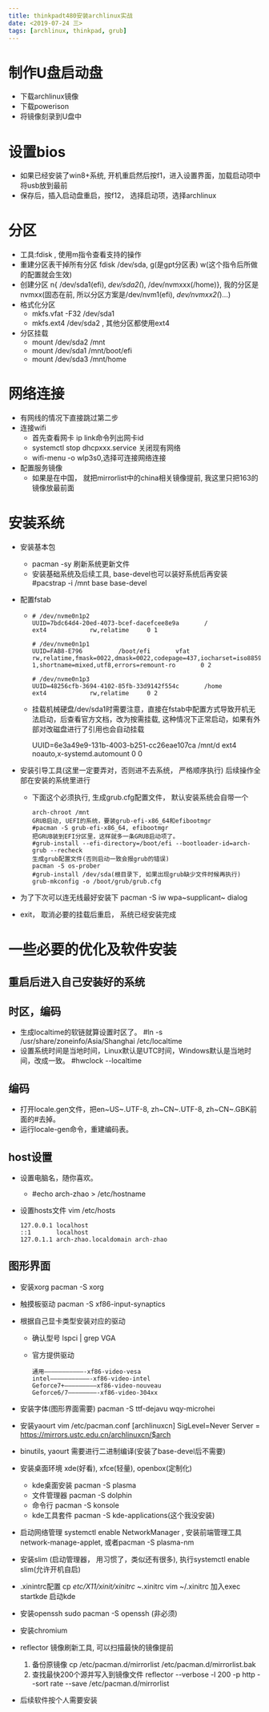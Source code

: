 ```yaml
---
title: thinkpadt480安装archlinux实战
date: <2019-07-24 三>
tags: [archlinux, thinkpad, grub]
---
```


制作U盘启动盘
=============

-   下载archlinux镜像
-   下载powerison
-   将镜像刻录到U盘中

设置bios
========

-   如果已经安装了win8+系统,
    开机重启然后按f1，进入设置界面，加载启动项中将usb放到最前
-   保存后，插入启动盘重启，按f12， 选择启动项，选择archlinux

分区
====

-   工具:fdisk , 使用m指令查看支持的操作
-   重建分区表干掉所有分区 fdisk /dev/sda, g(是gpt分区表)
    w(这个指令后所做的配置就会生效)
-   创建分区 n{ /dev/sda1(efi), *dev/sda2(*), /dev/nvmxxx(/home)},
    我的分区是nvmxx(固态在前, 所以分区方案是/dev/nvm1(efi),
    *dev/nvmxx2(*)...)
-   格式化分区
    -   mkfs.vfat -F32 /dev/sda1
    -   mkfs.ext4 /dev/sda2 , 其他分区都使用ext4
-   分区挂载
    -   mount /dev/sda2 /mnt
    -   mount /dev/sda1 /mnt/boot/efi
    -   mount /dev/sda3 /mnt/home

网络连接
========

-   有网线的情况下直接跳过第二步
-   连接wifi
    -   首先查看网卡 ip link命令列出网卡id
    -   systemctl stop dhcpxxx.service 关闭现有网络
    -   wifi-menu -o wlp3s0,选择可连接网络连接
-   配置服务镜像
    -   如果是在中国， 就把mirrorlist中的china相关镜像提前,
        我这里只把163的镜像放最前面

安装系统
========

-   安装基本包
    -   pacman -sy 刷新系统更新文件
    -   安装基础系统及后续工具, base-devel也可以装好系统后再安装
        \#pacstrap -i /mnt base base-devel
-   配置fstab
    -   ``` {.example}
        # /dev/nvme0n1p2
        UUID=7bdc64d4-20ed-4073-bcef-dacefcee8e9a       /               ext4            rw,relatime     0 1

        # /dev/nvme0n1p1
        UUID=FAB8-E796          /boot/efi       vfat            rw,relatime,fmask=0022,dmask=0022,codepage=437,iocharset=iso8859-1,shortname=mixed,utf8,errors=remount-ro       0 2

        # /dev/nvme0n1p3
        UUID=48256cfb-3694-4102-85fb-33d9142f554c       /home           ext4            rw,relatime     0 2
        ```

    -   挂载机械硬盘/dev/sda1时需要注意，直接在fstab中配置方式导致开机无法启动，后查看官方文档，改为按需挂载,
        这种情况下正常启动，如果有外部对改磁盘进行了引用也会自动挂载

        UUID=6e3a49e9-131b-4003-b251-cc26eae107ca /mnt/d ext4
        noauto,x-systemd.automount 0 0

-   安装引导工具(这里一定要弄对，否则进不去系统， 严格顺序执行)
    后续操作全部在安装的系统里进行
    -   下面这个必须执行, 生成grub.cfg配置文件， 默认安装系统会自带一个

        ``` {.example}
        arch-chroot /mnt
        GRUB启动, UEFI的系统，要装grub-efi-x86_64和efibootmgr
        #pacman -S grub-efi-x86_64, efibootmgr
        把GRUB装到EFI分区里，这样就多一条GRUB启动项了。
        #grub-install --efi-directory=/boot/efi --bootloader-id=arch-grub --recheck
        生成grub配置文件(否则启动一致会报grub的错误)
        pacman -S os-prober
        #grub-install /dev/sda(根目录下, 如果出现grub缺少文件时候再执行)
        grub-mkconfig -o /boot/grub/grub.cfg
        ```

-   为了下次可以连无线最好安装下 pacman -S iw wpa~supplicant~ dialog
-   exit， 取消必要的挂载后重启， 系统已经安装完成

一些必要的优化及软件安装
========================

重启后进入自己安装好的系统
--------------------------

时区，编码
----------

-   生成localtime的软链就算设置时区了。 \#ln -s
    /usr/share/zoneinfo/Asia/Shanghai /etc/localtime
-   设置系统时间是当地时间，Linux默认是UTC时间，Windows默认是当地时间，改成一致。
    \#hwclock --localtime

编码
----

-   打开locale.gen文件，把en~US~.UTF-8, zh~CN~.UTF-8,
    zh~CN~.GBK前面的\#去掉。
-   运行locale-gen命令，重建编码表。

host设置
--------

-   设置电脑名，随你喜欢。

    -   \#echo arch-zhao \> /etc/hostname

-   设置hosts文件 vim /etc/hosts

    ``` {.example}
    127.0.0.1 localhost
    ::1       localhost
    127.0.1.1 arch-zhao.localdomain arch-zhao
    ```

图形界面
--------

-   安装xorg pacman -S xorg
-   触摸板驱动 pacman -S xf86-input-synaptics
-   根据自己显卡类型安装对应的驱动
    -   确认型号 lspci \| grep VGA

    -   官方提供驱动

        ``` {.example}
        通用———————————-xf86-video-vesa 
        intel———————————-xf86-video-intel 
        Geforce7+————————–xf86-video-nouveau 
        Geforce6/7————————-xf86-video-304xx
        ```

-   安装字体(图形界面需要) pacman -S ttf-dejavu wqy-microhei
-   安装yaourt vim /etc/pacman.conf \[archlinuxcn\] SigLevel=Never
    Server = <https://mirrors.ustc.edu.cn/archlinuxcn/$arch>
-   binutils, yaourt 需要进行二进制编译(安装了base-devel后不需要)
-   安装桌面环境 xde(好看), xfce(轻量), openbox(定制化)
    -   kde桌面安装 pacman -S plasma
    -   文件管理器 pacman -S dolphin
    -   命令行 pacman -S konsole
    -   kde工具套件 pacman -S kde-applications(这个我没安装)
-   启动网络管理 systemctl enable NetworkManager , 安装前端管理工具
    network-manage-applet, 或者pacman -S plasma-nm
-   安装slim (启动管理器， 用习惯了，类似还有很多), 执行systemctl enable
    slim(允许开机自启)
-   .xinintrc配置 cp *etc/X11/xinit/xinitrc \~*.xinitrc vim \~/.xinitrc
    加入exec startkde 启动kde
-   安装openssh sudo pacman -S openssh (非必须)
-   安装chromium
-   reflector 镜像刷新工具, 可以扫描最快的镜像提前
    1.  备份原镜像 cp /etc/pacman.d/mirrorlist
        /etc/pacman.d/mirrorlist.bak
    2.  查找最快200个源并写入到镜像文件 reflector --verbose -l 200 -p
        http --sort rate --save /etc/pacman.d/mirrorlist
-   后续软件按个人需要安装
